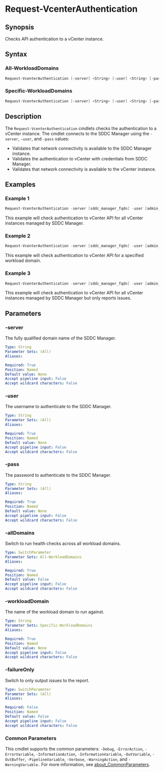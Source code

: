 # Request-VcenterAuthentication

## Synopsis

Checks API authentication to a vCenter instance.

## Syntax

### All-WorkloadDomains

```powershell
Request-VcenterAuthentication [-server] <String> [-user] <String> [-pass] <String> [-allDomains] [-failureOnly] [<CommonParameters>]
```

### Specific-WorkloadDomains

```powershell
Request-VcenterAuthentication [-server] <String> [-user] <String> [-pass] <String> [-workloadDomain] <String> [-failureOnly] [<CommonParameters>]
```

## Description

The `Request-VcenterAuthentication` cmdlets checks the authentication to a vCenter instance.
The cmdlet connects to the SDDC Manager using the `-server`, `-user`, and `-pass` values:

- Validates that network connectivity is available to the SDDC Manager instance.
- Validates the authentication to vCenter with credentials from SDDC Manager.
- Validates that network connectivity is available to the vCenter instance.

## Examples

### Example 1

```powershell
Request-VcenterAuthentication -server [sddc_manager_fqdn] -user [admin_username] -pass [admin_password] -allDomains
```

This example will check authentication to vCenter API for all vCenter instances managed by SDDC Manager.

### Example 2

```powershell
Request-VcenterAuthentication -server [sddc_manager_fqdn] -user [admin_username] -pass [admin_password] -workloadDomain [workload_domain_name]
```

This example will check authentication to vCenter API for a specified workload domain.

### Example 3

```powershell
Request-VcenterAuthentication -server [sddc_manager_fqdn] -user [admin_username] -pass [admin_password] -allDomains -failureOnly
```

This example will check authentication to vCenter API for all vCenter instances managed by SDDC Manager but only reports issues.

## Parameters

### -server

The fully qualified domain name of the SDDC Manager.

```yaml
Type: String
Parameter Sets: (All)
Aliases:

Required: True
Position: Named
Default value: None
Accept pipeline input: False
Accept wildcard characters: False
```

### -user

The username to authenticate to the SDDC Manager.

```yaml
Type: String
Parameter Sets: (All)
Aliases:

Required: True
Position: Named
Default value: None
Accept pipeline input: False
Accept wildcard characters: False
```

### -pass

The password to authenticate to the SDDC Manager.

```yaml
Type: String
Parameter Sets: (All)
Aliases:

Required: True
Position: Named
Default value: None
Accept pipeline input: False
Accept wildcard characters: False
```

### -allDomains

Switch to run health checks across all workload domains.

```yaml
Type: SwitchParameter
Parameter Sets: All-WorkloadDomains
Aliases:

Required: True
Position: Named
Default value: False
Accept pipeline input: False
Accept wildcard characters: False
```

### -workloadDomain

The name of the workload domain to run against.

```yaml
Type: String
Parameter Sets: Specific-WorkloadDomains
Aliases:

Required: True
Position: Named
Default value: None
Accept pipeline input: False
Accept wildcard characters: False
```

### -failureOnly

Switch to only output issues to the report.

```yaml
Type: SwitchParameter
Parameter Sets: (All)
Aliases:

Required: False
Position: Named
Default value: False
Accept pipeline input: False
Accept wildcard characters: False
```

### Common Parameters

This cmdlet supports the common parameters: `-Debug`, `-ErrorAction`, `-ErrorVariable`, `-InformationAction`, `-InformationVariable`, `-OutVariable`, `-OutBuffer`, `-PipelineVariable`, `-Verbose`, `-WarningAction`, and `-WarningVariable.` For more information, see [about_CommonParameters](http://go.microsoft.com/fwlink/?LinkID=113216).
